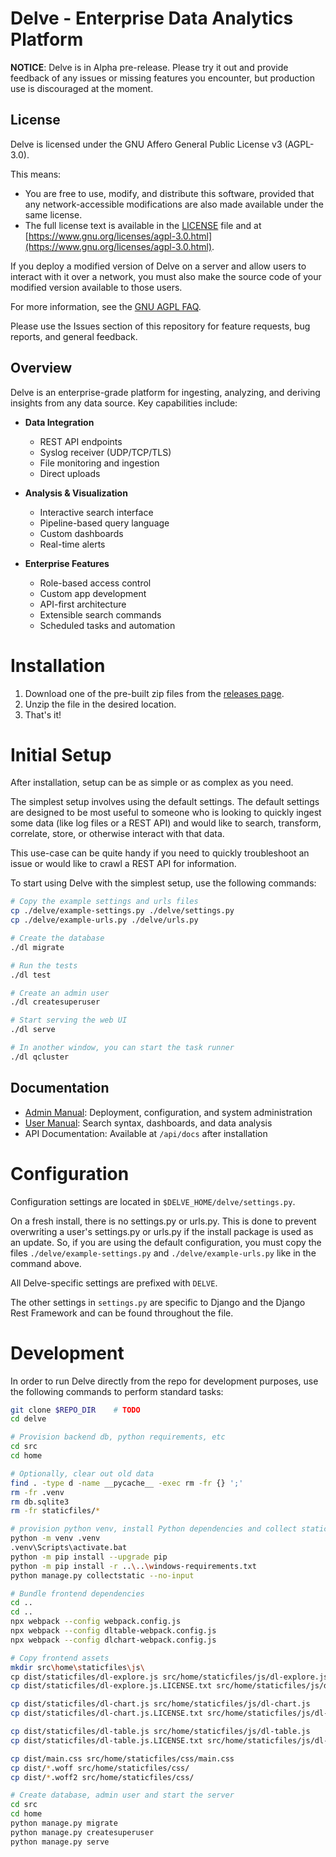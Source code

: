 # Delve - Enterprise Data Analytics Platform

**NOTICE**: Delve is in Alpha pre-release. Please try it out and provide feedback of any issues or missing features you encounter, but production use is discouraged at the moment.

## License

Delve is licensed under the GNU Affero General Public License v3 (AGPL-3.0).

This means:
- You are free to use, modify, and distribute this software, provided that any network-accessible modifications are also made available under the same license.
- The full license text is available in the [LICENSE](./LICENSE) file and at [https://www.gnu.org/licenses/agpl-3.0.html](https://www.gnu.org/licenses/agpl-3.0.html).

If you deploy a modified version of Delve on a server and allow users to interact with it over a network, you must also make the source code of your modified version available to those users.

For more information, see the [GNU AGPL FAQ](https://www.gnu.org/licenses/agpl-3.0-faq.html).

Please use the Issues section of this repository for feature requests, bug reports, and general feedback.

## Overview

Delve is an enterprise-grade platform for ingesting, analyzing, and deriving insights from any data source. Key capabilities include:

- **Data Integration**
  - REST API endpoints
  - Syslog receiver (UDP/TCP/TLS)
  - File monitoring and ingestion
  - Direct uploads
  
- **Analysis & Visualization**
  - Interactive search interface
  - Pipeline-based query language
  - Custom dashboards
  - Real-time alerts
  
- **Enterprise Features**
  - Role-based access control
  - Custom app development
  - API-first architecture
  - Extensible search commands
  - Scheduled tasks and automation

# Installation

1. Download one of the pre-built zip files from the [releases page](https://github.com/DelveCorp/delve/releases/).
2. Unzip the file in the desired location.
3. That's it!

# Initial Setup

After installation, setup can be as simple or as complex as you need.

The simplest setup involves using the default settings. The default settings are designed to be most useful to someone who is looking to quickly ingest some data (like log files or a REST API) and would like to search, transform, correlate, store, or otherwise interact with that data.

This use-case can be quite handy if you need to quickly troubleshoot an issue or would like to crawl a REST API for information.

To start using Delve with the simplest setup, use the following commands:

```bash
# Copy the example settings and urls files
cp ./delve/example-settings.py ./delve/settings.py
cp ./delve/example-urls.py ./delve/urls.py

# Create the database
./dl migrate

# Run the tests
./dl test

# Create an admin user
./dl createsuperuser

# Start serving the web UI
./dl serve

# In another window, you can start the task runner
./dl qcluster
```

## Documentation

- [Admin Manual](./src/home/doc/admin/index.md): Deployment, configuration, and system administration
- [User Manual](./src/home/doc/user/index.md): Search syntax, dashboards, and data analysis
- API Documentation: Available at `/api/docs` after installation

# Configuration

Configuration settings are located in `$DELVE_HOME/delve/settings.py`.

On a fresh install, there is no settings.py or urls.py. This is done to prevent overwriting a user's settings.py or urls.py if the install package is used as an update. So, if you are using the default configuration, you must copy the files `./delve/example-settings.py` and `./delve/example-urls.py` like in the command above. 

All Delve-specific settings are prefixed with `DELVE`.

The other settings in `settings.py` are specific to Django and the Django Rest Framework and can be found throughout the file.

# Development

In order to run Delve directly from the repo for development purposes,
use the following commands to perform standard tasks:

```bash
git clone $REPO_DIR    # TODO
cd delve

# Provision backend db, python requirements, etc
cd src
cd home

# Optionally, clear out old data
find . -type d -name __pycache__ -exec rm -fr {} ';'
rm -fr .venv
rm db.sqlite3
rm -fr staticfiles/*

# provision python venv, install Python dependencies and collect static assets
python -m venv .venv
.venv\Scripts\activate.bat
python -m pip install --upgrade pip
python -m pip install -r ..\..\windows-requirements.txt
python manage.py collectstatic --no-input

# Bundle frontend dependencies
cd ..
cd ..
npx webpack --config webpack.config.js
npx webpack --config dltable-webpack.config.js
npx webpack --config dlchart-webpack.config.js

# Copy frontend assets
mkdir src\home\staticfiles\js\
cp dist/staticfiles/dl-explore.js src/home/staticfiles/js/dl-explore.js
cp dist/staticfiles/dl-explore.js.LICENSE.txt src/home/staticfiles/js/dl-explore.js.LICENSE.txt

cp dist/staticfiles/dl-chart.js src/home/staticfiles/js/dl-chart.js
cp dist/staticfiles/dl-chart.js.LICENSE.txt src/home/staticfiles/js/dl-chart.js.LICENSE.txt

cp dist/staticfiles/dl-table.js src/home/staticfiles/js/dl-table.js
cp dist/staticfiles/dl-table.js.LICENSE.txt src/home/staticfiles/js/dl-table.js.LICENSE.txt

cp dist/main.css src/home/staticfiles/css/main.css
cp dist/*.woff src/home/staticfiles/css/
cp dist/*.woff2 src/home/staticfiles/css/

# Create database, admin user and start the server
cd src
cd home
python manage.py migrate
python manage.py createsuperuser
python manage.py serve
```
